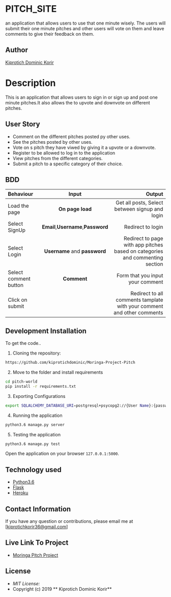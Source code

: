 # PITCH_SITE

an application that allows users to use that one minute wisely. The users will submit their one minute pitches and other users will vote on them and leave comments to give their feedback on them.

## Author

[Kiprotich Dominic Korir](https://github.com/kiprotichdominic)

# Description

This is an application that allows users to sign in or sign up and post one minute pitches.It also allows the to upvote and downvote on different pitches.

## User Story

- Comment on the different pitches posted py other uses.
- See the pitches posted by other uses.
- Vote on s pitch they have viwed by giving it a upvote or a downvote.
- Register to be allowed to log in to the application
- View pitches from the different categories.
- Submit a pitch to a specific category of their choice.

## BDD

| Behaviour             |                Input                |                                                                       Output |
| :-------------------- | :---------------------------------: | ---------------------------------------------------------------------------: |
| Load the page         |          **On page load**           |                               Get all posts, Select between signup and login |
| Select SignUp         | **Email**,**Username**,**Password** |                                                            Redirect to login |
| Select Login          |    **Username** and **password**    | Redirect to page with app pitches based on categories and commenting section |
| Select comment button |             **Comment**             |                                             Form that you input your comment |
| Click on submit       |                                     |       Redirect to all comments tamplate with your comment and other comments |

## Development Installation

To get the code..

1. Cloning the repository:

```bash
https://github.com/kiprotichdominic/Moringa-Project-Pitch
```

2. Move to the folder and install requirements

```bash
cd pitch-world
pip install -r requirements.txt
```

3. Exporting Configurations

```bash
export SQLALCHEMY_DATABASE_URI=postgresql+psycopg2://{User Name}:{password}@localhost/{database name}
```

4. Running the application

```bash
python3.6 manage.py server
```

5. Testing the application

```bash
python3.6 manage.py test
```

Open the application on your browser `127.0.0.1:5000`.

## Technology used

- [Python3.6](https://www.python.org/)
- [Flask](http://flask.pocoo.org/)
- [Heroku](https://heroku.com)

## Contact Information

If you have any question or contributions, please email me at [kiprotichkorir36@gmail.com]

## Live Link To Project

- [Moringa Pitch Project](https://moringapitchproject.herokuapp.com/home)

## License

- _MIT License:_
- Copyright (c) 2019 ** Kiprotich Dominic Korir**
